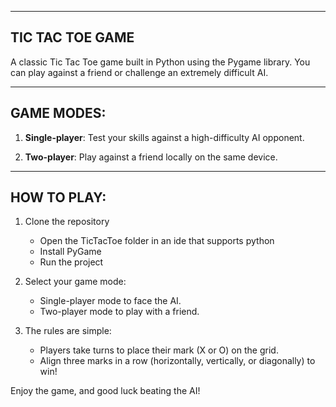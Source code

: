 --------------------------------------------------
**TIC TAC TOE GAME**
-------------------------------------------------

A classic Tic Tac Toe game built in Python using the Pygame library. 
You can play against a friend or challenge an extremely difficult AI.

----------------------------------------------------
GAME MODES:
----------------------------------------------------

1. **Single-player**: Test your skills against a high-difficulty AI opponent.
   
2. **Two-player**: Play against a friend locally on the same device.

----------------------------------------------------
HOW TO PLAY:
----------------------------------------------------

1. Clone the repository
   - Open the TicTacToe folder in an ide that supports python
   - Install PyGame
   - Run the project

3. Select your game mode:
   - Single-player mode to face the AI.
   - Two-player mode to play with a friend.

4. The rules are simple:
   - Players take turns to place their mark (X or O) on the grid.
   - Align three marks in a row (horizontally, vertically, or diagonally) to win!

Enjoy the game, and good luck beating the AI!
